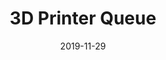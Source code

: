 ---
title: 3D Printer Queue
date: 2019-11-29
description:
    Self-contained fabrication station. Users wirelessly upload designs, which are intelligently queued and printed. Available printing resources are managed efficiently. Users get part ETA within seconds.
layout: Project
link: 'https://www.bostonmagazine.com/fashion-style/2015/10/05/emerging-trends-boston-fashion-week/'
img: 'sam.jpg'
tags: 'software engineering, fabrication, embedded systems'
---